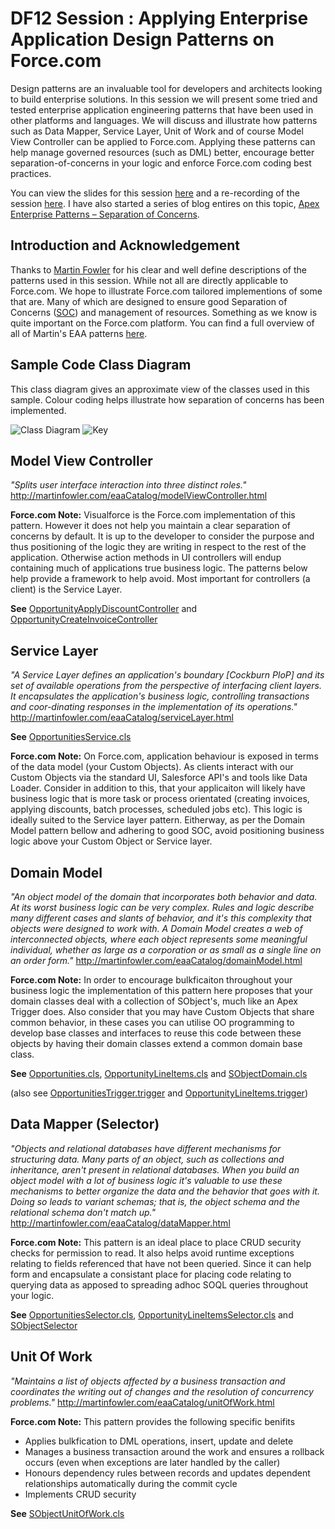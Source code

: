 DF12 Session : Applying Enterprise Application Design Patterns on Force.com
===========================================================================

Design patterns are an invaluable tool for developers and architects looking to build enterprise solutions. In this session we will present some tried and tested enterprise application engineering patterns that have been used in other platforms and languages. We will discuss and illustrate how patterns such as Data Mapper, Service Layer, Unit of Work and of course Model View Controller can be applied to Force.com. Applying these patterns can help manage governed resources (such as DML) better, encourage better separation-of-concerns in your logic and enforce Force.com coding best practices.

You can view the slides for this session [here](http://www.slideshare.net/afawcett/df12-applying-enterprise-application-design-patterns-on-forcecom?ref=http://andrewfawcett.wordpress.com/) and a re-recording of the session [here](https://docs.google.com/file/d/0B6brfGow3cD8UHhzWDF1WENEaXc/edit?pli=1). I have also started a series of blog entires on this topic, [Apex Enterprise Patterns – Separation of Concerns](http://andrewfawcett.wordpress.com/2012/11/16/apex-enterprise-patterns-separation-of-concerns/).

Introduction and Acknowledgement
--------------------------------

Thanks to [Martin Fowler](http://martinfowler.com/) for his clear and well define descriptions of the patterns used in this session. While not all are directly applicable to Force.com. We hope to illustrate Force.com tailored implementions of some that are. Many of which are designed to ensure good Separation of Concerns ([SOC](http://en.wikipedia.org/wiki/Separation_of_concerns)) and management of resources. Something as we know is quite important on the Force.com platform. You can find a full overview of all of Martin's EAA patterns [here](http://martinfowler.com/eaaCatalog/).

Sample Code Class Diagram
-------------------------

This class diagram gives an approximate view of the classes used in this sample. Colour coding helps illustrate how separation of concerns has been implemented.

![Class Diagram](http://yuml.me/572cfb8c)
![Key](http://yuml.me/290071ed)

Model View Controller
---------------------

_"Splits user interface interaction into three distinct roles."_
<http://martinfowler.com/eaaCatalog/modelViewController.html>

**Force.com Note:** Visualforce is the Force.com implementation of this pattern. However it does not help you maintain a clear separation of concerns by default. It is up to the developer to consider the purpose and thus positioning of the logic they are writing in respect to the rest of the application. Otherwise action methods in UI controllers will endup containing much of applications true business logic. The patterns below help provide a framework to help avoid. Most important for controllers (a client) is the Service Layer.

**See**  [OpportunityApplyDiscountController](https://github.com/financialforcedev/df12-apex-enterprise-patterns/blob/master/df12/src/classes/OpportunityApplyDiscountController.cls) and  [OpportunityCreateInvoiceController](https://github.com/financialforcedev/df12-apex-enterprise-patterns/blob/master/df12/src/classes/OpportunityCreateInvoiceController.cls)

Service Layer
-------------

_"A Service Layer defines an application's boundary [Cockburn PloP] and its set of available operations from the perspective of interfacing client layers. It encapsulates the application's business logic, controlling transactions and coor-dinating responses in the implementation of its operations."_
<http://martinfowler.com/eaaCatalog/serviceLayer.html>

**See** [OpportunitiesService.cls](https://github.com/financialforcedev/df12-apex-enterprise-patterns/blob/master/df12/src/classes/OpportunitiesService.cls)

**Force.com Note:** On Force.com, application behaviour is exposed in terms of the data model (your Custom Objects). As clients interact with our Custom Objects via the standard UI, Salesforce API's and tools like Data Loader. Consider in addition to this, that your applicaiton will likely have business logic that is more task or process orientated (creating invoices, applying discounts, batch processes, scheduled jobs etc). This logic is ideally suited to the Service layer pattern. Eitherway, as per the Domain Model pattern bellow and adhering to good SOC, avoid positioning business logic above your Custom Object or Service layer.

Domain Model
------------

_"An object model of the domain that incorporates both behavior and data. At its worst business logic can be very complex. Rules and logic describe many different cases and slants of behavior, and it's this complexity that objects were designed to work with. A Domain Model creates a web of interconnected objects, where each object represents some meaningful individual, whether as large as a corporation or as small as a single line on an order form."_
<http://martinfowler.com/eaaCatalog/domainModel.html>

**Force.com Note:** In order to encourage bulkficaiton throughout your business logic the implementation of this pattern here proposes that your domain classes deal with a collection of SObject's, much like an Apex Trigger does. Also consider that you may have Custom Objects that share common behavior, in these cases you can utilise OO programming to develop base classes and interfaces to reuse this code between these objects by having their domain classes extend a common domain base class.

**See** [Opportunities.cls](https://github.com/financialforcedev/df12-apex-enterprise-patterns/blob/master/df12/src/classes/Opportunities.cls), [OpportunityLineItems.cls](https://github.com/financialforcedev/df12-apex-enterprise-patterns/blob/master/df12/src/classes/OpportunityLineItems.cls) and [SObjectDomain.cls](https://github.com/financialforcedev/df12-apex-enterprise-patterns/blob/master/df12/src/classes/SObjectDomain.cls)

(also see [OpportunitiesTrigger.trigger](https://github.com/financialforcedev/df12-apex-enterprise-patterns/blob/master/df12/src/triggers/OpportunitiesTrigger.trigger) and [OpportunityLineItems.trigger](https://github.com/financialforcedev/df12-apex-enterprise-patterns/blob/master/df12/src/triggers/OpportunityLineItemsTrigger.trigger))

Data Mapper (Selector)
----------------------

_"Objects and relational databases have different mechanisms for structuring data. Many parts of an object, such as collections and inheritance, aren't present in relational databases. When you build an object model with a lot of business logic it's valuable to use these mechanisms to better organize the data and the behavior that goes with it. Doing so leads to variant schemas; that is, the object schema and the relational schema don't match up."_ <http://martinfowler.com/eaaCatalog/dataMapper.html>

**Force.com Note:** This pattern is an ideal place to place CRUD security checks for permission to read. It also helps avoid runtime exceptions relating to fields referenced that have not been queried. Since it can help form and encapsulate a consistant place for placing code relating to querying data as apposed to spreading adhoc SOQL queries throughout your logic.

**See** [OpportunitiesSelector.cls](https://github.com/financialforcedev/df12-apex-enterprise-patterns/blob/master/df12/src/classes/OpportunitiesSelector.cls), [OpportunityLineItemsSelector.cls](https://github.com/financialforcedev/df12-apex-enterprise-patterns/blob/master/df12/src/classes/OpportunityLineItemsSelector.cls) and [SObjectSelector](https://github.com/financialforcedev/df12-apex-enterprise-patterns/blob/master/df12/src/classes/SObjectSelector.cls)

Unit Of Work
------------

_"Maintains a list of objects affected by a business transaction and coordinates the writing out of changes and the resolution of concurrency problems."_ <http://martinfowler.com/eaaCatalog/unitOfWork.html>

**Force.com Note:** This pattern provides the following specific benifits

* Applies bulkfication to DML operations, insert, update and delete
* Manages a business transaction around the work and ensures a rollback occurs (even when exceptions are later handled by the caller)
* Honours dependency rules between records and updates dependent relationships automatically during the commit cycle
* Implements CRUD security

**See** [SObjectUnitOfWork.cls](https://github.com/financialforcedev/df12-apex-enterprise-patterns/blob/master/df12/src/classes/SObjectUnitOfWork.cls)
